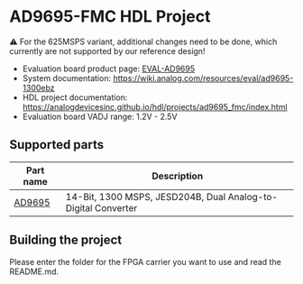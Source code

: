 # AD9695-FMC HDL Project

:warning: For the 625MSPS variant, additional changes need to be done, which currently are not supported by our reference design!

- Evaluation board product page: [EVAL-AD9695](https://www.analog.com/eval-ad9695)
- System documentation: https://wiki.analog.com/resources/eval/ad9695-1300ebz
- HDL project documentation: https://analogdevicesinc.github.io/hdl/projects/ad9695_fmc/index.html
- Evaluation board VADJ range: 1.2V - 2.5V

## Supported parts

| Part name                               | Description                                            |
|-----------------------------------------|--------------------------------------------------------|
| [AD9695](https://www.analog.com/ad9695) | 14-Bit, 1300 MSPS, JESD204B, Dual Analog-to-Digital Converter |

## Building the project

Please enter the folder for the FPGA carrier you want to use and read the README.md.

